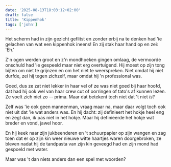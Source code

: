 ```yaml
---
date: '2025-08-13T18:03:12+02:00'
draft: false
title: 'Kippenhok'
tags: ['john']
---
```


Het scherm had in zijn gezicht geflitst en zonder erbij na te denken had 'ie gelachen van wat een kippenhok ineens! En zij stak haar hand op en zei: 'Eh.'

Z'n ogen werden groot en z'n mondhoeken gingen omlaag, de vermoorde onschuld had 'ie gespeeld maar niet erg overtuigend. Hij moest op zijn tong bijten om niet te grijnzen en om het niet te weerspreken. Niet omdat hij niet durfde, zei hij tegen zichzelf, maar omdat hij 'n professional was.

Goed, dus ze zat niet lekker in haar vel of ze was niet goed bij haar hoofd, dat had hij ook wel van haar crew cut of oorringen of tato's af kunnen lezen. Ze voelt zich niet zo -- prima. Maar dat betekent toch niet dat 't niet *is*?

Zelf was 'ie ook geen mannenman, vraag maar na, maar daar volgt toch ook niet uit dat 'ie wat anders was. En hij dacht: zij definieert het hokje heel eng en zegt dan, ik pas niet in het hokje. Maar hij definieerde het hokje wat breder en vond, jawel hoor.

En hij keek naar zijn jukbeenderen en 't schuurpapier op zijn wangen en zag toen dat er op zijn kin weer nieuwe witte haartjes waren doorgebroken, ze bleven nadat hij de tandpasta van zijn kin geveegd had en zijn mond had gespoeld met water.

Maar was 't dan niets anders dan een spel met woorden? 
